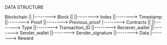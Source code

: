 DATA STRUCTURE

Blockchain
||
|\--------> Block
        ||
        ||--------> Index
        ||--------> Timestamp
        ||--------> Proof
        ||--------> Previous_proof
        |\--------> Contracts
                ||
                ||--------> Type
                ||--------> Transaction_ID
                ||--------> Reciever_wallet
                ||--------> Sender_wallet
                ||--------> Sender_signature
                ||--------> Data
                |\--------> Reward